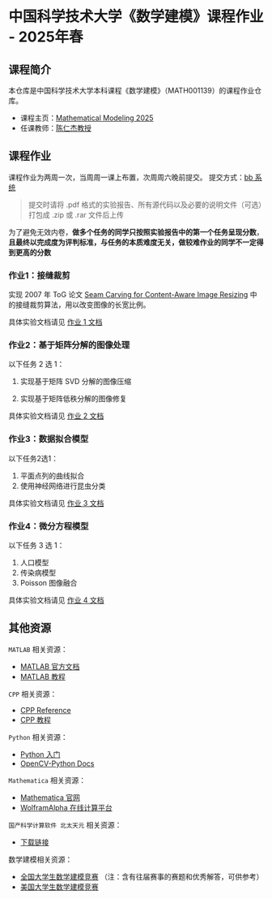 # 中国科学技术大学《数学建模》课程作业 - 2025年春

## 课程简介

本仓库是中国科学技术大学本科课程《数学建模》（MATH001139）的课程作业仓库。

- 课程主页：[Mathematical Modeling 2025](http://staff.ustc.edu.cn/~renjiec/mm2025/)
- 任课教师：[陈仁杰教授](http://staff.ustc.edu.cn/~renjiec/)

## 课程作业

课程作业为两周一次，当周周一课上布置，次周周六晚前提交。
提交方式：[bb 系统](https://www.bb.ustc.edu.cn/)
> 提交时请将 .pdf 格式的实验报告、所有源代码以及必要的说明文件（可选）打包成 .zip 或 .rar 文件后上传

为了避免无效内卷，**做多个任务的同学只按照实验报告中的第一个任务呈现分数**，**且最终以完成度为评判标准，与任务的本质难度无关，做较难作业的同学不一定得到更高的分数**

### 作业1：接缝裁剪

实现 2007 年 ToG 论文 [Seam Carving for Content-Aware Image Resizing](https://dl.acm.org/doi/10.1145/1276377.1276390) 中的接缝裁剪算法，用以改变图像的长宽比例。

具体实验文档请见 [作业 1 文档](./hw_1/README.md)

### 作业2：基于矩阵分解的图像处理

以下任务 2 选 1：  

1. 实现基于矩阵 SVD 分解的图像压缩

2. 实现基于矩阵低秩分解的图像修复

具体实验文档请见 [作业 2 文档](./hw_2/README.md)

### 作业3：数据拟合模型

以下任务2选1：
1. 平面点列的曲线拟合
2. 使用神经网络进行昆虫分类

具体实验文档请见 [作业 3 文档](./hw_3/README.md)

### 作业4：微分方程模型

以下任务 3 选 1：
1. 人口模型
2. 传染病模型
3. Poisson 图像融合

具体实验文档请见 [作业 4 文档](./hw_4/README.md)

## 其他资源

`MATLAB` 相关资源：
- [MATLAB 官方文档](https://ww2.mathworks.cn/help/matlab/index.html?s_tid=hc_panel)
- [MATLAB 教程](https://www.cainiaojc.com/matlab/matlab-tutorial.html)

`CPP` 相关资源：
- [CPP Reference](https://en.cppreference.com/w/)
- [CPP 教程](https://www.runoob.com/cplusplus/cpp-tutorial.html)

`Python` 相关资源：
- [Python 入门](https://github.com/walter201230/Python)
- [OpenCV-Python Docs](https://codec.wang/docs/opencv)

`Mathematica` 相关资源：
- [Mathematica 官网](https://www.wolfram.com/mathematica/)
- [WolframAlpha 在线计算平台](https://www.wolframalpha.com/)

`国产科学计算软件 北太天元` 相关资源：
- [下载链接](https://www.baltamatica.com/download.html)

数学建模相关资源：
- [全国大学生数学建模竞赛](https://www.mcm.edu.cn/) （注：含有往届赛事的赛题和优秀解答，可供参考）
- [美国大学生数学建模竞赛](https://www.comap.com/contests/mcm-icm)

